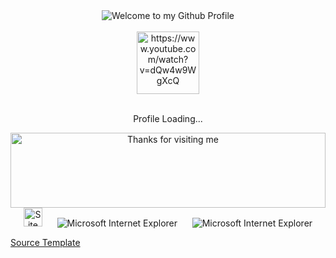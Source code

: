 <!-- "Hero" Header -->


<div align="center">
  <img src="https://github.com/BrunnerLivio/brunnerlivio/blob/master/images/welcome.png?raw=true" style="max-width: 100%;" alt="Welcome to my Github Profile" />
  <br />
  <br />
  
  <img height="100" alt="https://www.youtube.com/watch?v=dQw4w9WgXcQ"  src="https://media3.giphy.com/media/3oEjI6SIIHBdRxXI40/giphy.gif" />
  <br />
  <br />
  <p align="center">
  Profile Loading...
</p>

  

</div>

<!-- Social -->

<!-- Footer -->

<div align="center">

<img height="120" alt="Thanks for visiting me" width="100%" class="centre" src="https://raw.githubusercontent.com/BrunnerLivio/brunnerlivio/master/images/marquee.svg" />
<br />




<img src="https://raw.githubusercontent.com/BrunnerLivio/brunnerlivio/master/images/notepad.gif" alt="Site created with Notepad" height="30" />
<!-- "margin-right: whatever;" -->
<span>&nbsp;&nbsp;&nbsp;&nbsp;</span>  
<img src="https://raw.githubusercontent.com/BrunnerLivio/brunnerlivio/master/images/ie_logo.gif" alt="Microsoft Internet Explorer" />
<span>&nbsp;&nbsp;&nbsp;&nbsp;</span>  
<img src="https://raw.githubusercontent.com/BrunnerLivio/brunnerlivio/master/images/noframes.gif" alt="Microsoft Internet Explorer" />

</div>

<p>
  <a href="https://github.com/BrunnerLivio/brunnerlivio">Source Template</a></p>

